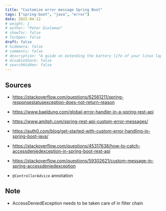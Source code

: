 ```yaml
---
title: "Customize error message Spring Boot"
tags: ["spring-boot", "java", "error"]
date: 2022-04-12
# weight: 1
# author: "Peter Dieleman"
# showToc: false
# TocOpen: false
draft: false
# hidemeta: false
# comments: false
# description: "A guide on extending the battery life of your linux laptop"
# disableShare: false
# searchHidden: false
---
```



## Sources

- <https://stackoverflow.com/questions/62561211/spring-responsestatusexception-does-not-return-reason>
- <https://www.baeldung.com/global-error-handler-in-a-spring-rest-api>
- <https://www.amitph.com/spring-rest-api-custom-error-messages/>
- <https://auth0.com/blog/get-started-with-custom-error-handling-in-spring-boot-java/>
- <https://stackoverflow.com/questions/45317638/how-to-catch-accessdeniedexception-in-spring-boot-rest-api>
- <https://stackoverflow.com/questions/59302621/custom-message-in-spring-accessdeniedexception>

- `@ControllerAdvice` annotation

## Note

- AccessDeniedException needs to be taken care of in filter chain
